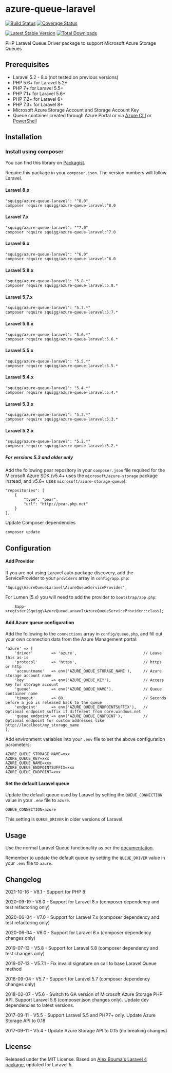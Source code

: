 azure-queue-laravel
=============

[![Build Status](https://app.travis-ci.com/squigg/azure-queue-laravel.svg?branch=master)](https://travis-ci.org/squigg/azure-queue-laravel)
[![Coverage Status](https://coveralls.io/repos/github/squigg/azure-queue-laravel/badge.svg?branch=master)](https://coveralls.io/github/squigg/azure-queue-laravel?branch=master)

[![Latest Stable Version](https://poser.pugx.org/squigg/azure-queue-laravel/v/stable.png)](https://packagist.org/packages/squigg/azure-queue-laravel)
[![Total Downloads](https://poser.pugx.org/squigg/azure-queue-laravel/downloads.png)](https://packagist.org/packages/squigg/azure-queue-laravel)

PHP Laravel Queue Driver package to support Microsoft Azure Storage Queues

## Prerequisites
- Laravel 5.2 - 8.x (not tested on previous versions)
- PHP 5.6+ for Laravel 5.2+
- PHP 7+ for Laravel 5.5+
- PHP 7.1+ for Laravel 5.6+
- PHP 7.2+ for Laravel 6+
- PHP 7.3+ for Laravel 8+
- Microsoft Azure Storage Account and Storage Account Key
- Queue container created through Azure Portal or via
[Azure CLI](https://docs.microsoft.com/en-us/cli/azure/storage/queue?view=azure-cli-latest#az-storage-queue-create)
or [PowerShell](https://docs.microsoft.com/en-us/azure/storage/queues/storage-powershell-how-to-use-queues#create-a-queue)

## Installation

### Install using composer
You can find this library on [Packagist](https://packagist.org/packages/squigg/azure-queue-laravel).

Require this package in your `composer.json`. The version numbers will follow Laravel.

#### Laravel 8.x
    "squigg/azure-queue-laravel": "^8.0"
    composer require squigg/azure-queue-laravel:^8.0
#### Laravel 7.x
    "squigg/azure-queue-laravel": "^7.0"
    composer require squigg/azure-queue-laravel:^7.0
#### Laravel 6.x
    "squigg/azure-queue-laravel": "^6.0"
    composer require squigg/azure-queue-laravel:^6.0
#### Laravel 5.8.x
    "squigg/azure-queue-laravel": "5.8.*"
    composer require squigg/azure-queue-laravel:5.8.*
#### Laravel 5.7.x
    "squigg/azure-queue-laravel": "5.7.*"
    composer require squigg/azure-queue-laravel:5.7.*
#### Laravel 5.6.x
    "squigg/azure-queue-laravel": "5.6.*"
    composer require squigg/azure-queue-laravel:5.6.*
#### Laravel 5.5.x
    "squigg/azure-queue-laravel": "5.5.*"
    composer require squigg/azure-queue-laravel:5.5.*
#### Laravel 5.4.x
    "squigg/azure-queue-laravel": "5.4.*"
    composer require squigg/azure-queue-laravel:5.4.*
#### Laravel 5.3.x
    "squigg/azure-queue-laravel": "5.3.*"
    composer require squigg/azure-queue-laravel:5.3.*
#### Laravel 5.2.x
	"squigg/azure-queue-laravel": "5.2.*"
	composer require squigg/azure-queue-laravel:5.2.* 

##### For versions 5.3 and older only
Add the following pear repository in your `composer.json` file required for the Microsoft Azure SDK
(v5.4+ uses the `microsoft/azure-storage` package instead, and v5.6+ uses `microsoft/azure-storage-queue`):
  
    "repositories": [
        {
            "type": "pear",
            "url": "http://pear.php.net"
        }
    ],
    
Update Composer dependencies

```sh
composer update
```

## Configuration
#### Add Provider
If you are not using Laravel auto package discovery, add the ServiceProvider to your `providers` array in `config/app.php`:

	'Squigg\AzureQueueLaravel\AzureQueueServiceProvider',

For Lumen (5.x) you will need to add the provider to `bootstrap/app.php`:

        $app->register(Squigg\AzureQueueLaravel\AzureQueueServiceProvider::class);

#### Add Azure queue configuration
Add the following to the `connections` array in `config/queue.php`, and
fill out your own connection data from the Azure Management portal:

	'azure' => [
        'driver'        => 'azure',                             // Leave this as-is
        'protocol'      => 'https',                             // https or http
        'accountname'   => env('AZURE_QUEUE_STORAGE_NAME'),     // Azure storage account name
        'key'           => env('AZURE_QUEUE_KEY'),              // Access key for storage account
        'queue'         => env('AZURE_QUEUE_NAME'),             // Queue container name
        'timeout'       => 60,                                  // Seconds before a job is released back to the queue
        'endpoint'      => env('AZURE_QUEUE_ENDPOINTSUFFIX'),   // Optional endpoint suffix if different from core.windows.net
        'queue_endpoint'=> env('AZURE_QUEUE_ENDPOINT'),         // Optional endpoint for custom addresses like http://localhost/my_storage_name
    ],

Add environment variables into your `.env` file to set the above configuration parameters:
    
    AZURE_QUEUE_STORAGE_NAME=xxx
    AZURE_QUEUE_KEY=xxx
    AZURE_QUEUE_NAME=xxx
    AZURE_QUEUE_ENDPOINTSUFFIX=xxx
    AZURE_QUEUE_ENDPOINT=xxx
    
#### Set the default Laravel queue
Update the default queue used by Laravel by setting the `QUEUE_CONNECTION` value in your `.env` file to `azure`.

    QUEUE_CONNECTION=azure

This setting is `QUEUE_DRIVER` in older versions of Laravel.

## Usage
Use the normal Laravel Queue functionality as per the [documentation](http://laravel.com/docs/queues).

Remember to update the default queue by setting the `QUEUE_DRIVER` value in your `.env` file to `azure`.

## Changelog

2021-10-16 - V8.1 - Support for PHP 8

2020-09-19 - V8.0 - Support for Laravel 8.x (composer dependency and test refactoring only)

2020-06-04 - V7.0 - Support for Laravel 7.x (composer dependency and test refactoring only)

2020-06-04 - V6.0 - Support for Laravel 6.x (composer dependency changes only)

2019-07-13 - V5.8 - Support for Laravel 5.8 (composer dependency and test changes only)

2019-07-13 - V5.7.1 - Fix invalid signature on call to base Laravel Queue method

2018-09-04 - V5.7 - Support for Laravel 5.7 (composer dependency changes only)

2018-02-07 - V5.6 - Switch to GA version of Microsoft Azure Storage PHP API. Support Laravel 5.6 (composer.json changes
only). Update dev dependencies to latest versions.

2017-09-11 - V5.5 - Support Laravel 5.5 and PHP7+ only. Update Azure Storage API to 0.18

2017-09-11 - V5.4 - Update Azure Storage API to 0.15 (no breaking changes)

## License
Released under the MIT License. Based on [Alex Bouma's Laravel 4 package](https://github.com/stayallive/laravel-azure-blob-queue), updated for Laravel 5.
